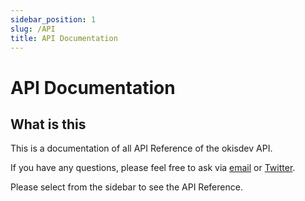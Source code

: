 ```yaml
---
sidebar_position: 1
slug: /API
title: API Documentation
---
```


# API Documentation

## What is this

This is a documentation of all API Reference of the okisdev API.

If you have any questions, please feel free to ask via [email](mailto:hi@okis.dev) or [Twitter](https://twitter.com/okisdev).

Please select from the sidebar to see the API Reference.
